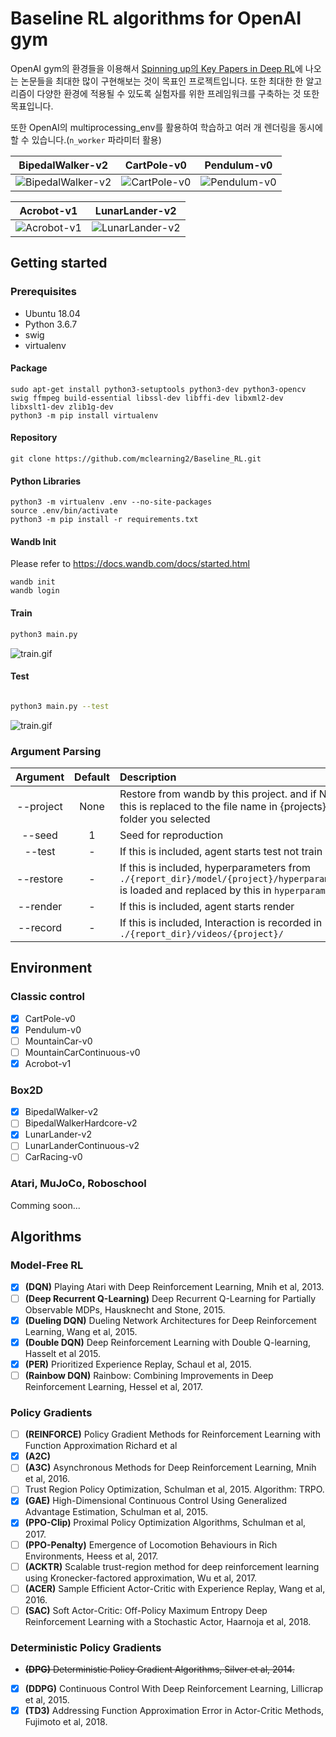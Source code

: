 # Baseline RL algorithms for OpenAI gym


OpenAI gym의 환경들을 이용해서 [Spinning up의 Key Papers in Deep RL](https://spinningup.openai.com/en/latest/spinningup/keypapers.html)에 나오는 논문들을 최대한 많이 구현해보는 것이 목표인 프로젝트입니다. 또한 최대한 한 알고리즘이 다양한 환경에 적용될 수 있도록 실험자를 위한 프레임워크를 구축하는 것 또한 목표입니다.

또한 OpenAI의 multiprocessing_env를 활용하여 학습하고 여러 개 렌더링을 동시에 할 수 있습니다.(`n_worker` 파라미터 활용)

| BipedalWalker-v2 | CartPole-v0 | Pendulum-v0 |
| ---------------- | ----------- | ----------- |
| ![BipedalWalker-v2](https://github.com/mclearning2/Baseline_RL/blob/master/images/BipedalWalker-v2.gif) | ![CartPole-v0](https://github.com/mclearning2/Baseline_RL/blob/master/images/CartPole-v0.gif) | ![Pendulum-v0](https://github.com/mclearning2/Baseline_RL/blob/master/images/Pendulum-v0.gif) |

| Acrobot-v1 | LunarLander-v2 |
| ---------- | -------------- |
| ![Acrobot-v1](https://github.com/mclearning2/Baseline_RL/blob/master/images/Acrobot-v1.gif) | ![LunarLander-v2](https://github.com/mclearning2/Baseline_RL/blob/master/images/LunarLander-v2.gif) |

## Getting started

### Prerequisites

- Ubuntu 18.04
- Python 3.6.7
- swig
- virtualenv

#### Package

```
sudo apt-get install python3-setuptools python3-dev python3-opencv swig ffmpeg build-essential libssl-dev libffi-dev libxml2-dev libxslt1-dev zlib1g-dev
python3 -m pip install virtualenv
```

#### Repository

```
git clone https://github.com/mclearning2/Baseline_RL.git
```

#### Python Libraries

```
python3 -m virtualenv .env --no-site-packages
source .env/bin/activate
python3 -m pip install -r requirements.txt
```

#### Wandb Init

Please refer to https://docs.wandb.com/docs/started.html

```
wandb init
wandb login
```


#### Train

``` bash
python3 main.py
```

![train.gif](https://github.com/mclearning2/Baseline_RL/blob/master/images/Train.gif)

#### Test

``` bash

python3 main.py --test
```

![train.gif](https://github.com/mclearning2/Baseline_RL/blob/master/images/Test.gif)

### Argument Parsing

| Argument | Default |Description |
| :--------: |:------: |:-------- |
| -\-project  | None | Restore from wandb by this project. and if None, this is replaced to the file name in {projects} folder you selected |
| -\-seed | 1 | Seed for reproduction |
| -\-test | - | If this is included, agent starts test not train |
| -\-restore | - | If this is included, hyperparameters from `./{report_dir}/model/{project}/hyperparams.pkl` is loaded and replaced by this in `hyperparams`  |
| -\-render | - | If this is included, agent starts render |
| -\-record | - | If this is included, Interaction is recorded in `./{report_dir}/videos/{project}/` |

## Environment

### Classic control

- [x] CartPole-v0
- [x] Pendulum-v0
- [ ] MountainCar-v0
- [ ] MountainCarContinuous-v0
- [x] Acrobot-v1

### Box2D

- [x] BipedalWalker-v2
- [ ] BipedalWalkerHardcore-v2
- [x] LunarLander-v2
- [ ] LunarLanderContinuous-v2
- [ ] CarRacing-v0

### Atari, MuJoCo, Roboschool

Comming soon...

## Algorithms

### Model-Free RL
- [x] **(DQN)** Playing Atari with Deep Reinforcement Learning, Mnih et al, 2013.
- [ ] **(Deep Recurrent Q-Learning)** Deep Recurrent Q-Learning for Partially Observable MDPs, Hausknecht and Stone, 2015. 
- [x] **(Dueling DQN)** Dueling Network Architectures for Deep Reinforcement Learning, Wang et al, 2015. 
- [x] **(Double DQN)** Deep Reinforcement Learning with Double Q-learning, Hasselt et al 2015.
- [x] **(PER)** Prioritized Experience Replay, Schaul et al, 2015.
- [ ] **(Rainbow DQN)** Rainbow: Combining Improvements in Deep Reinforcement Learning, Hessel et al, 2017.

### Policy Gradients
- [ ] **(REINFORCE)** Policy Gradient Methods for Reinforcement Learning with Function Approximation Richard et al
- [x] **(A2C)**
- [ ] **(A3C)** Asynchronous Methods for Deep Reinforcement Learning, Mnih et al, 2016.
- [ ] Trust Region Policy Optimization, Schulman et al, 2015. Algorithm: TRPO.
- [x] **(GAE)** High-Dimensional Continuous Control Using Generalized Advantage Estimation, Schulman et al, 2015.
- [x] **(PPO-Clip)** Proximal Policy Optimization Algorithms, Schulman et al, 2017.
- [ ] **(PPO-Penalty)** Emergence of Locomotion Behaviours in Rich Environments, Heess et al, 2017.
- [ ] **(ACKTR)** Scalable trust-region method for deep reinforcement learning using Kronecker-factored approximation, Wu et al, 2017.
- [ ] **(ACER)** Sample Efficient Actor-Critic with Experience Replay, Wang et al, 2016.
- [ ] **(SAC)** Soft Actor-Critic: Off-Policy Maximum Entropy Deep Reinforcement Learning with a Stochastic Actor, Haarnoja et al, 2018.

### Deterministic Policy Gradients

- ~~**(DPG)** Deterministic Policy Gradient Algorithms, Silver et al, 2014.~~
- [x] **(DDPG)** Continuous Control With Deep Reinforcement Learning, Lillicrap et al, 2015.
- [x] **(TD3)** Addressing Function Approximation Error in Actor-Critic Methods, Fujimoto et al, 2018.